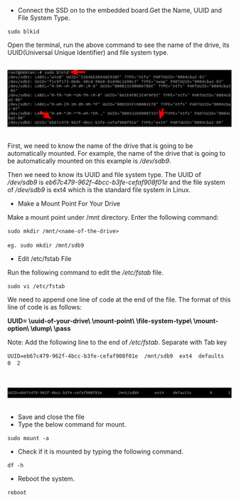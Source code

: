 



* Connect the SSD on to the embedded board.Get the Name, UUID and File System Type.

```
sudo blkid
```


Open the terminal, run the above command to see the name of the drive, its UUID(Universal Unique Identifier) and file system type.


<br>
<img src="https://github.com/Godson-Thomas/Automount-FS/blob/master/_1.png" width="700"><br><br>



First, we need to know the name of the drive that is going to be automatically mounted. For example, the name of the drive that is going to be automatically mounted on this example is _/dev/sdb9_.

Then we need to know its UUID and file system type. The UUID of _/dev/sdb9_ is _eb67c479-962f-4bcc-b3fe-cefaf908f01e_ and the file system of _/dev/sdb9_ is ext4 which is the standard file system in Linux.

* Make a Mount Point For Your Drive

 Make a mount point under /mnt directory. Enter the following command:
 ```
 sudo mkdir /mnt/<name-of-the-drive>

 eg. sudo mkdir /mnt/sdb9
 ```


 * Edit /etc/fstab File

 Run the following command to edit the _/etc/fstab_ file.
 ```
 sudo vi /etc/fstab
 ```

 We need to append one line of code at the end of the file. The format of this line of code is as follows:

**UUID= \uuid-of-your-drive\  \mount-point\  \file-system-type\  \mount-option\  \dump\  \pass**


Note: Add the following line to the end of _/etc/fstab_. Separate with Tab key

```
UUID=eb67c479-962f-4bcc-b3fe-cefaf908f01e  /mnt/sdb9  ext4  defaults  0  2
```

<br><br>
<img src="https://github.com/Godson-Thomas/Automount-FS/blob/master/_2.png" width="700"><br><br>

* Save and close the file
* Type the below command for mount.
```
sudo mount -a
```
* Check if it is mounted by typing the following command.

```
df -h
```
* Reboot the system.

```
reboot
```


